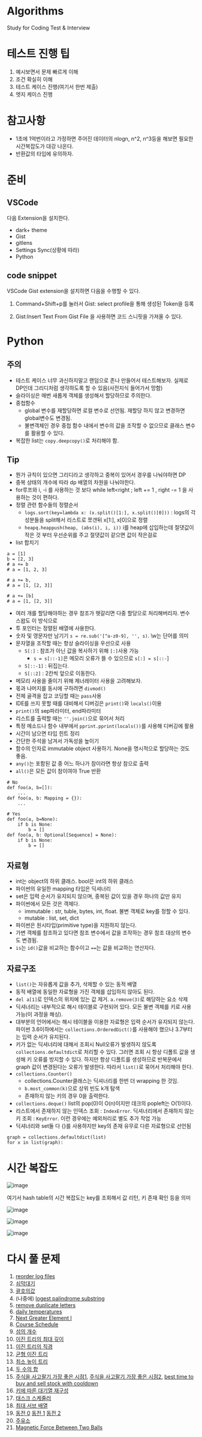 Algorithms
=================================

Study for Coding Test & Interview 

# 테스트 진행 팁 

1. 예시보면서 문제 빠르게 이해
2. 조건 확실히 이해 
3. 테스트 케이스 진행(여기서 한번 제출) 
4. 엣지 케이스 진행 

# 참고사항 

- 1초에 1억번이라고 가정하면 주어진 데이터의 nlogn, n^2, n^3등을 해보면 필요한 시간복잡도가 대강 나온다. 
- 반환값의 타입에 유의하자. 


# 준비 



## VSCode

다음 Extension을 설치한다.

- dark+ theme 
- Gist 
- gitlens
- Settings Sync(상황에 따라) 
- Python 

## code snippet

VSCode Gist extension을 설치하면 다음을 수행할 수 있다.

1. Command+Shift+p를 눌러서 Gist: select profile을 통해 생성된 Token을 등록

2. Gist:Insert Text From Gist File 을 사용하면 코드 스니핏을 가져올 수 있다. 

# Python

## 주의 

- 테스트 케이스 너무 과신하지말고 랜덤으로 존나 만들어서 테스트해보자. 실제로 DP인데 그리디처럼 생각하도록 할 수 있음(사전지식 들어가서 망함)
- 슬라이싱은 매번 새롭게 객체를 생성해서 할당하므로 주의한다. 
- 중첩함수
    - global 변수를 재할당하면 로컬 변수로 선언됨. 재할당 하지 않고 변경하면 global변수도 변경됨. 
    - 불변객체인 경우 중첩 함수 내에서 변수의 값을 조작할 수 없으므로 클래스 변수를 활용할 수 있다. 
- 복잡한 list는 `copy.deepcopy()`로 처리해야 함. 


## Tip

- 뭔가 규칙이 있으면 그리디라고 생각하고 중복이 있어서 경우를 나눠야하면 DP 
- 중복 상태의 개수에 따라 dp 배열의 차원을 나눠야한다. 
- for루프와 i, -i 를 사용하는 것 보다 while left<right ; left += 1 , right -= 1 을 사용하는 것이 편하다. 
- 정렬 관련 함수들의 정렬순서
    - `logs.sort(key=lambda x: (x.split()[1:], x.split()[0]))` :  logs의 각 성분들을 split해서 리스트로 쪼갠뒤 x[1:], x[0]으로 정렬 
    - `heapq.heappush(heap, (abs(i), i, i))` i를 heap에 삽입하는데 절댓값이 작은 것 부터 우선순위를 주고 절댓값이 같으면 값이 작은걸로 
- list 합치기 
```
a = [1]
b = [2, 3]
# a += b
# a = [1, 2, 3]

# a += b, 
# a = [1, [2, 3]]

# a += [b]
# a = [1, [2, 3]]
```
- 여러 개를 할당해야하는 경우 참조가 헷갈리면 다중 할당으로 처리해버리자. 변수 스왑도 이 방식으로
- 투 포인터는 정렬된 배열에 사용한다. 
- 숫자 및 영문자만 남기기 `s = re.sub('[^a-z0-9], '', s)`. \w는 단어를 의미 
- 문자열을 조작할 때는 항상 슬라이싱을 우선으로 사용 
    - `S[:]` : 참조가 아닌 값을 복사하기 위해 `[:]`사용 가능 
        - `s = s[::-1]`은 메모리 오류가 뜰 수 있으므로 `s[:] = s[::-`]
    - `S[::-1]` : 뒤집는다.
    - `S[::2]` : 2칸씩 앞으로 이동한다. 
- 메모리 사용을 줄이기 위해 제너레이터 사용을 고려해보자. 
- 몫과 나머지를 동시에 구하려면 `divmod()`
- 전체 골격을 잡고 코딩할 때는 `pass`사용 
- IDE를 쓰지 못할 때를 대비해서 디버깅은 `print()`와 `locals()`이용 
- `print()`의 sep파라미터, end파라미터
- 리스트를 출력할 때는 `''.join()`으로 묶어서 처리 
- 특정 메소드나 함수 내부에서 `pprint.pprint(locals())`를 사용해 디버깅에 활용 
- 시간이 남으면 타입 힌트 정리 
- 간단한 주석을 남겨서 가독성을 높이기 
- 함수의 인자로 immutable object 사용하기. None을 명시적으로 할당하는 것도 좋음.  
- `any()`는 포함된 값 중 어느 하나가 참이라면 항상 참으로 출력
- `all()`은 모든 값이 참이여야 True 반환 
```
# No
def foo(a, b=[]):
    ...
def foo(a, b: Mapping = {}):
    ...

# Yes
def foo(a, b=None):
    if b is None:
        b = []
def foo(a, b: Optional[Sequence] = None):
    if b is None:
        b = []
```


## 자료형 
- int는 object의 하위 클래스. bool은 int의 하위 클래스 
- 파이썬의 유일한 mapping 타입은 딕셔너리
- set은 입력 순서가 유지되지 않으며, 중복된 값이 있을 경우 하나의 값만 유지 
- 파이썬에서 모든 것은 객체다. 
    - immutable : str, tuble, bytes, int, float. 불변 객체로 key를 정할 수 있다.
    - mutable : list, set, dict 
- 파이썬은 원시타입(primitive type)을 지원하지 않는다. 
- 가변 객체를 참조하고 있다면 참조 변수에서 값을 조작하는 경우 참조 대상의 변수도 변경됨. 
- `is`는 `id()`값을 비교하는 함수이고 `==`는 값을 비교하는 연산자다. 

## 자료구조 
- `list()`는 자유롭게 값을 추가, 삭제할 수 있는 동적 배열 
- 동적 배열에 동일한 자료형을 가진 객체를 삽입하지 않아도 된다. 
- `del a[1]`로 인덱스의 위치에 있는 값 제거. `a.remove(3)`로 해당하는 요소 삭제  
- 딕셔너리는 내부적으로 해시 테이블로 구현되어 있다. 모든 불변 객체를 키로 사용 가능(이 과정을 해싱). 
- 대부분의 언어에서는 해시 테이블을 이용한 자료형은 입력 순서가 유지되지 않는다. 파이썬 3.6이하에서는 `collections.OrderedDict()`를 사용해야 했으나 3.7부터는 입력 순서가 유지된다. 
- 키가 없는 딕셔너리에 대해서 조회시 Null오류가 발생하지 않도록 `collections.defaultdict`로 처리할 수 있다. 그러면 조회 시 항상 디폴트 값을 생성해 키 오류를 방지할 수 있다. 하지만 항상 디폴트를 생성하므로 반복문에서 graph 값이 변경된다는 오류가 발생한다. 따라서 `list()`로 묶어서 처리해야 한다.  
- `collections.Counter()`
    - collections.Counter클래스는 딕셔너리를 한번 더 wrapping 한 것임.
    - `b.most_common(k)`으로 상위 빈도 k개 탐색 
    - 존재하지 않는 키의 경우 0을 출력한다. 
- `collections.deque()` list의 pop(0)이 O(n)이지만 데크의 popleft는 O(1)이다. 
- 리스트에서 존재하지 않는 인덱스 조회 : `IndexError`. 딕셔너리에서 존재하지 않는 키 조회 : `KeyError`. 이런 경우에는 예외처리로 별도 추가 작업 가능 
- 딕셔너리와 set둘 다 {}를 사용하지만 key의 존재 유무로 다른 자료형으로 선언됨

```
graph = collections.defaultdict(list)
for x in list(graph):
```



# 시간 복잡도 

![image](https://t1.daumcdn.net/cfile/tistory/2302AD48565E816409?download)

여기서 hash table의 시간 복잡도는 key를 조회해서 값 리턴, 키 존재 확인 등을 의미

![image](https://t1.daumcdn.net/cfile/tistory/256CB448565E81621B?download)

![image](https://t1.daumcdn.net/cfile/tistory/22518148565E816636?download)

![image](https://t1.daumcdn.net/cfile/tistory/277B0F48565E81680F?download)

# 다시 풀 문제 

1. [reorder log files](https://leetcode.com/problems/reorder-data-in-log-files/)
2. [쇠막대기](https://www.acmicpc.net/problem/10799)
3. [괄호의값](https://www.acmicpc.net/problem/2504)
4. (나중에) [logest palindrome substring](https://leetcode.com/problems/longest-palindromic-substring/) 
5. [remove duplicate letters](https://leetcode.com/problems/remove-duplicate-letters/)
6. [daily temperatures](https://leetcode.com/problems/daily-temperatures/)
7. [Next Greater Element I](https://leetcode.com/problems/next-greater-element-i/) 
8. [Course Schedule](https://leetcode.com/problems/course-schedule/)
9. [섬의 개수](https://leetcode.com/problems/number-of-islands/)
10. [이진 트리의 최대 깊이](https://leetcode.com/problems/maximum-depth-of-binary-tree/)
11. [이진 트리의 직경](https://leetcode.com/problems/diameter-of-binary-tree)
12. [균형 이진 트리](https://leetcode.com/problems/balanced-binary-tree/)
13. [최소 높이 트리](https://leetcode.com/problems/minimum-height-trees/)
14. [두 수의 합](https://leetcode.com/problems/two-sum/)
15. [주식을 사고팔기 가장 좋은 시점1](https://leetcode.com/problems/best-time-to-buy-and-sell-stock/), [주식을 사고팔기 가장 좋은 시점2](https://leetcode.com/problems/best-time-to-buy-and-sell-stock-ii/), [best time to buy and sell stock with cooldown](https://leetcode.com/problems/best-time-to-buy-and-sell-stock-with-cooldown/)
16. [키에 따른 대기열 재구성](https://leetcode.com/problems/queue-reconstruction-by-height/)
17. [태스크 스케줄러](https://leetcode.com/problems/task-scheduler/)
18. [최대 서브 배열](https://leetcode.com/problems/maximum-subarray)
19. [동전 0](https://www.acmicpc.net/problem/11047) [동전 1](https://leetcode.com/problems/coin-change/submissions/) [동전 2](https://leetcode.com/problems/coin-change-2/)
20. [주유소](https://leetcode.com/problems/gas-station/)
21. [Magnetic Force Between Two Balls](https://leetcode.com/problems/magnetic-force-between-two-balls/)
